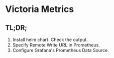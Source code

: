 # Victoria Metrics

## TL;DR;

1. Install helm chart. Check the output.
2. Specify Remote Write URL in Prometheus. 
3. Configure Grafana's Prometheus Data Source.

